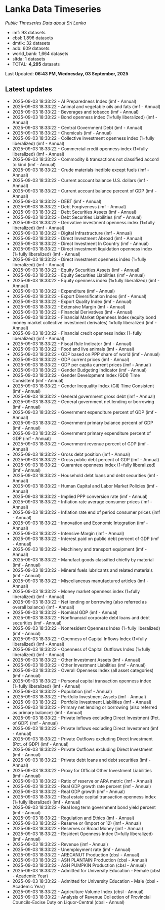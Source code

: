 # Lanka Data Timeseries
*Public Timeseries Data about Sri Lanka*

* imf: 93 datasets
* cbsl: 1,896 datasets
* dmtlk: 32 datasets
* adb: 609 datasets
* world_bank: 1,664 datasets
* sltda: 1 datasets
* TOTAL: **4,295** datasets

Last Updated: **06:43 PM, Wednesday, 03 September, 2025**

## Latest updates

* 2025-09-03 18:33:22 - AI Preparedness Index (imf - Annual)
* 2025-09-03 18:33:22 - Animal and vegetable oils and fats (imf - Annual)
* 2025-09-03 18:33:22 - Beverages and tobacco (imf - Annual)
* 2025-09-03 18:33:22 - Bond openness index (1=fully liberalized) (imf - Annual)
* 2025-09-03 18:33:22 - Central Government Debt (imf - Annual)
* 2025-09-03 18:33:22 - Chemicals (imf - Annual)
* 2025-09-03 18:33:22 - Collective investment openness index (1=fully liberalized) (imf - Annual)
* 2025-09-03 18:33:22 - Commercial credit openness index (1=fully liberalized) (imf - Annual)
* 2025-09-03 18:33:22 - Commodity & transactions not classified accord to kind (imf - Annual)
* 2025-09-03 18:33:22 - Crude materials inedible except fuels (imf - Annual)
* 2025-09-03 18:33:22 - Current account balance U.S. dollars (imf - Annual)
* 2025-09-03 18:33:22 - Current account balance percent of GDP (imf - Annual)
* 2025-09-03 18:33:22 - DEBT (imf - Annual)
* 2025-09-03 18:33:22 - Debt Forgiveness (imf - Annual)
* 2025-09-03 18:33:22 - Debt Securities Assets (imf - Annual)
* 2025-09-03 18:33:22 - Debt Securities Liabilities (imf - Annual)
* 2025-09-03 18:33:22 - Derivative investment openness index (1=fully liberalized) (imf - Annual)
* 2025-09-03 18:33:22 - Digital Infrastructure (imf - Annual)
* 2025-09-03 18:33:22 - Direct Investment Abroad (imf - Annual)
* 2025-09-03 18:33:22 - Direct Investment In Country (imf - Annual)
* 2025-09-03 18:33:22 - Direct investment liquidation openness index (1=fully liberalized) (imf - Annual)
* 2025-09-03 18:33:22 - Direct investment openness index (1=fully liberalized) (imf - Annual)
* 2025-09-03 18:33:22 - Equity Securities Assets (imf - Annual)
* 2025-09-03 18:33:22 - Equity Securities Liabilities (imf - Annual)
* 2025-09-03 18:33:22 - Equity openness index (1=fully liberalized) (imf - Annual)
* 2025-09-03 18:33:22 - Expenditure (imf - Annual)
* 2025-09-03 18:33:22 - Export Diversification Index (imf - Annual)
* 2025-09-03 18:33:22 - Export Quality Index (imf - Annual)
* 2025-09-03 18:33:22 - Extensive Margin (imf - Annual)
* 2025-09-03 18:33:22 - Financial Derivatives (imf - Annual)
* 2025-09-03 18:33:22 - Financial Market Openness Index (equity bond money market collective investment derivates) 1=fully liberalized (imf - Annual)
* 2025-09-03 18:33:22 - Financial credit openness index (1=fully liberalized) (imf - Annual)
* 2025-09-03 18:33:22 - Fiscal Rule Indicator (imf - Annual)
* 2025-09-03 18:33:22 - Food and live animals (imf - Annual)
* 2025-09-03 18:33:22 - GDP based on PPP share of world (imf - Annual)
* 2025-09-03 18:33:22 - GDP current prices (imf - Annual)
* 2025-09-03 18:33:22 - GDP per capita current prices (imf - Annual)
* 2025-09-03 18:33:22 - Gender Budgeting Indicator (imf - Annual)
* 2025-09-03 18:33:22 - Gender Development Index (GDI) Time Consistent (imf - Annual)
* 2025-09-03 18:33:22 - Gender Inequality Index (GII) Time Consistent (imf - Annual)
* 2025-09-03 18:33:22 - General government gross debt (imf - Annual)
* 2025-09-03 18:33:22 - General government net lending or borrowing (imf - Annual)
* 2025-09-03 18:33:22 - Government expenditure percent of GDP (imf - Annual)
* 2025-09-03 18:33:22 - Government primary balance percent of GDP (imf - Annual)
* 2025-09-03 18:33:22 - Government primary expenditure percent of GDP (imf - Annual)
* 2025-09-03 18:33:22 - Government revenue percent of GDP (imf - Annual)
* 2025-09-03 18:33:22 - Gross debt position (imf - Annual)
* 2025-09-03 18:33:22 - Gross public debt percent of GDP (imf - Annual)
* 2025-09-03 18:33:22 - Guarantee openness index (1=fully liberalized) (imf - Annual)
* 2025-09-03 18:33:22 - Household debt loans and debt securities (imf - Annual)
* 2025-09-03 18:33:22 - Human Capital and Labor Market Policies (imf - Annual)
* 2025-09-03 18:33:22 - Implied PPP conversion rate (imf - Annual)
* 2025-09-03 18:33:22 - Inflation rate average consumer prices (imf - Annual)
* 2025-09-03 18:33:22 - Inflation rate end of period consumer prices (imf - Annual)
* 2025-09-03 18:33:22 - Innovation and Economic Integration (imf - Annual)
* 2025-09-03 18:33:22 - Intensive Margin (imf - Annual)
* 2025-09-03 18:33:22 - Interest paid on public debt percent of GDP (imf - Annual)
* 2025-09-03 18:33:22 - Machinery and transport equipment (imf - Annual)
* 2025-09-03 18:33:22 - Manufact goods classified chiefly by material (imf - Annual)
* 2025-09-03 18:33:22 - Mineral fuels lubricants and related materials (imf - Annual)
* 2025-09-03 18:33:22 - Miscellaneous manufactured articles (imf - Annual)
* 2025-09-03 18:33:22 - Money market openness index (1=fully liberalized) (imf - Annual)
* 2025-09-03 18:33:22 - Net lending or borrowing (also referred as overall balance) (imf - Annual)
* 2025-09-03 18:33:22 - Nominal GDP (imf - Annual)
* 2025-09-03 18:33:22 - Nonfinancial corporate debt loans and debt securities (imf - Annual)
* 2025-09-03 18:33:22 - Nonresident Openness Index (1=fully liberalized) (imf - Annual)
* 2025-09-03 18:33:22 - Openness of Capital Inflows Index (1=fully liberalized) (imf - Annual)
* 2025-09-03 18:33:22 - Openness of Capital Outflows Index (1=fully liberalized) (imf - Annual)
* 2025-09-03 18:33:22 - Other Investment Assets (imf - Annual)
* 2025-09-03 18:33:22 - Other Investment Liabilities (imf - Annual)
* 2025-09-03 18:33:22 - Overall Openness Index (all asset categories) (imf - Annual)
* 2025-09-03 18:33:22 - Personal capital transaction openness index (1=fully liberalized) (imf - Annual)
* 2025-09-03 18:33:22 - Population (imf - Annual)
* 2025-09-03 18:33:22 - Portfolio Investment Assets (imf - Annual)
* 2025-09-03 18:33:22 - Portfolio Investment Liabilities (imf - Annual)
* 2025-09-03 18:33:22 - Primary net lending or borrowing (also referred as primary balance) (imf - Annual)
* 2025-09-03 18:33:22 - Private Inflows excluding Direct Investment (Pct. of GDP) (imf - Annual)
* 2025-09-03 18:33:22 - Private Inflows excluding Direct Investment (imf - Annual)
* 2025-09-03 18:33:22 - Private Outflows excluding Direct Investment (Pct. of GDP) (imf - Annual)
* 2025-09-03 18:33:22 - Private Outflows excluding Direct Investment (imf - Annual)
* 2025-09-03 18:33:22 - Private debt loans and debt securities (imf - Annual)
* 2025-09-03 18:33:22 - Proxy for Official Other Investment Liabilities (imf - Annual)
* 2025-09-03 18:33:22 - Ratio of reserve or ARA metric (imf - Annual)
* 2025-09-03 18:33:22 - Real GDP growth rate percent (imf - Annual)
* 2025-09-03 18:33:22 - Real GDP growth (imf - Annual)
* 2025-09-03 18:33:22 - Real estate capital transaction openness index (1=fully liberalized) (imf - Annual)
* 2025-09-03 18:33:22 - Real long term government bond yield percent (imf - Annual)
* 2025-09-03 18:33:22 - Regulation and Ethics (imf - Annual)
* 2025-09-03 18:33:22 - Reserve or (Import or 12) (imf - Annual)
* 2025-09-03 18:33:22 - Reserves or Broad Money (imf - Annual)
* 2025-09-03 18:33:22 - Resident Openness Index (1=fully liberalized) (imf - Annual)
* 2025-09-03 18:33:22 - Revenue (imf - Annual)
* 2025-09-03 18:33:22 - Unemployment rate (imf - Annual)
* 2025-09-03 18:33:22 - ARECANUT Production (cbsl - Annual)
* 2025-09-03 18:33:22 - ASH PLANTAIN Production (cbsl - Annual)
* 2025-09-03 18:33:22 - ASH PUMPKIN Production (cbsl - Annual)
* 2025-09-03 18:33:22 - Admitted for University Education - Female (cbsl - Academic Year)
* 2025-09-03 18:33:22 - Admitted for University Education - Male (cbsl - Academic Year)
* 2025-09-03 18:33:22 - Agriculture Volume Index (cbsl - Annual)
* 2025-09-03 18:33:22 - Analysis of Revenue Collection of Provincial Councils-Excise Duty on Liquor-Central (cbsl - Annual)